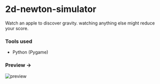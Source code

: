 # 2d-newton-simulator
  Watch an apple to discover gravity. watching anything else might reduce your score.

### Tools used

- Python (Pygame)

### Preview ->
![preview](https://user-images.githubusercontent.com/97744118/201664796-3adfc3d4-50f7-45a2-9f11-57dd6067be5c.png)







